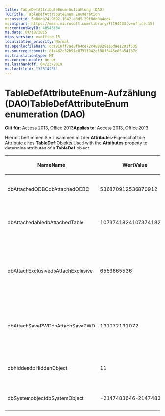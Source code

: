 ```yaml
---
title: TableDefAttributeEnum-Aufzählung (DAO)
TOCTitle: TableDefAttributeEnum Enumeration
ms:assetid: 5a0dea24-9092-1642-a3d9-29f0de0a4ee4
ms:mtpsurl: https://msdn.microsoft.com/library/Ff194433(v=office.15)
ms:contentKeyID: 48545034
ms.date: 09/18/2015
mtps_version: v=office.15
localization_priority: Normal
ms.openlocfilehash: dca910ff7ae8fb4ce72c488829166dae1201f535
ms.sourcegitcommit: 8fe462c32b91c87911942c188f3445e85a54137c
ms.translationtype: MT
ms.contentlocale: de-DE
ms.lasthandoff: 04/23/2019
ms.locfileid: "32314238"
---
```

# <a name="tabledefattributeenum-enumeration-dao"></a><span data-ttu-id="772c9-102">TableDefAttributeEnum-Aufzählung (DAO)</span><span class="sxs-lookup"><span data-stu-id="772c9-102">TableDefAttributeEnum enumeration (DAO)</span></span>


<span data-ttu-id="772c9-103">**Gilt für**: Access 2013, Office 2013</span><span class="sxs-lookup"><span data-stu-id="772c9-103">**Applies to**: Access 2013, Office 2013</span></span>

<span data-ttu-id="772c9-104">Hiermit bestimmen Sie zusammen mit der **Attributes**-Eigenschaft die Attribute eines **TableDef**-Objekts.</span><span class="sxs-lookup"><span data-stu-id="772c9-104">Used with the **Attributes** property to determine attributes of a **TableDef** object.</span></span>

<table>
<colgroup>
<col style="width: 33%" />
<col style="width: 33%" />
<col style="width: 33%" />
</colgroup>
<thead>
<tr class="header">
<th><p><span data-ttu-id="772c9-105">Name</span><span class="sxs-lookup"><span data-stu-id="772c9-105">Name</span></span></p></th>
<th><p><span data-ttu-id="772c9-106">Wert</span><span class="sxs-lookup"><span data-stu-id="772c9-106">Value</span></span></p></th>
<th><p><span data-ttu-id="772c9-107">Beschreibung</span><span class="sxs-lookup"><span data-stu-id="772c9-107">Description</span></span></p></th>
</tr>
</thead>
<tbody>
<tr class="odd">
<td><p><span data-ttu-id="772c9-108">dbAttachedODBC</span><span class="sxs-lookup"><span data-stu-id="772c9-108">dbAttachedODBC</span></span></p></td>
<td><p><span data-ttu-id="772c9-109">536870912</span><span class="sxs-lookup"><span data-stu-id="772c9-109">536870912</span></span></p></td>
<td><p><span data-ttu-id="772c9-110">Verknüpfte ODBC-Datenbanktabelle.</span><span class="sxs-lookup"><span data-stu-id="772c9-110">Linked ODBC database table.</span></span></p></td>
</tr>
<tr class="even">
<td><p><span data-ttu-id="772c9-111">dbAttachedable</span><span class="sxs-lookup"><span data-stu-id="772c9-111">dbAttachedTable</span></span></p></td>
<td><p><span data-ttu-id="772c9-112">1073741824</span><span class="sxs-lookup"><span data-stu-id="772c9-112">1073741824</span></span></p></td>
<td><p><span data-ttu-id="772c9-113">Verknüpfte Nicht-ODBC-Datenbanktabelle.</span><span class="sxs-lookup"><span data-stu-id="772c9-113">Linked non-ODBC database table.</span></span></p></td>
</tr>
<tr class="odd">
<td><p><span data-ttu-id="772c9-114">dbAttachExclusive</span><span class="sxs-lookup"><span data-stu-id="772c9-114">dbAttachExclusive</span></span></p></td>
<td><p><span data-ttu-id="772c9-115">65536</span><span class="sxs-lookup"><span data-stu-id="772c9-115">65536</span></span></p></td>
<td><p><span data-ttu-id="772c9-116">Öffnet eine verknüpfte Microsoft Access-Datenbankmodul-Tabelle zur exklusiven Verwendung.</span><span class="sxs-lookup"><span data-stu-id="772c9-116">Opens a linked Microsoft Access database engine table for exclusive use.</span></span></p></td>
</tr>
<tr class="even">
<td><p><span data-ttu-id="772c9-117">dbAttachSavePWD</span><span class="sxs-lookup"><span data-stu-id="772c9-117">dbAttachSavePWD</span></span></p></td>
<td><p><span data-ttu-id="772c9-118">131072</span><span class="sxs-lookup"><span data-stu-id="772c9-118">131072</span></span></p></td>
<td><p><span data-ttu-id="772c9-119">Speichert die Benutzer-ID und das Kennwort für die verknüpfte Remotetabelle.</span><span class="sxs-lookup"><span data-stu-id="772c9-119">Saves user ID and password for linked remote table.</span></span></p></td>
</tr>
<tr class="odd">
<td><p><span data-ttu-id="772c9-120">dbhidden</span><span class="sxs-lookup"><span data-stu-id="772c9-120">dbHiddenObject</span></span></p></td>
<td><p><span data-ttu-id="772c9-121">1</span><span class="sxs-lookup"><span data-stu-id="772c9-121">1</span></span></p></td>
<td><p><span data-ttu-id="772c9-122">Ausgeblendete Tabelle (für die temporäre Verwendung).</span><span class="sxs-lookup"><span data-stu-id="772c9-122">Hidden table (for temporary use).</span></span></p></td>
</tr>
<tr class="even">
<td><p><span data-ttu-id="772c9-123">dbSystemobject</span><span class="sxs-lookup"><span data-stu-id="772c9-123">dbSystemObject</span></span></p></td>
<td><p><span data-ttu-id="772c9-124">-2147483646</span><span class="sxs-lookup"><span data-stu-id="772c9-124">-2147483646</span></span></p></td>
<td><p><span data-ttu-id="772c9-125">Systemtabelle.</span><span class="sxs-lookup"><span data-stu-id="772c9-125">System table.</span></span></p></td>
</tr>
</tbody>
</table>

